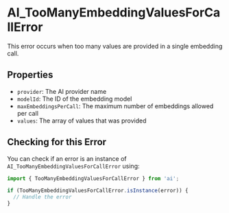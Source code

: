 # AI_TooManyEmbeddingValuesForCallError

This error occurs when too many values are provided in a single embedding call.

## Properties

- `provider`: The AI provider name
- `modelId`: The ID of the embedding model
- `maxEmbeddingsPerCall`: The maximum number of embeddings allowed per call
- `values`: The array of values that was provided

## Checking for this Error

You can check if an error is an instance of `AI_TooManyEmbeddingValuesForCallError` using:

```typescript
import { TooManyEmbeddingValuesForCallError } from 'ai';

if (TooManyEmbeddingValuesForCallError.isInstance(error)) {
  // Handle the error
}
```
